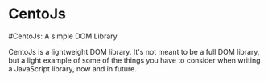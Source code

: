 # CentoJs

#CentoJs: A simple DOM Library

CentoJs is a lightweight DOM library.
It's not meant to be a full DOM library, 
but a light example of some of the things you have to consider when writing a JavaScript library, now and in future.
